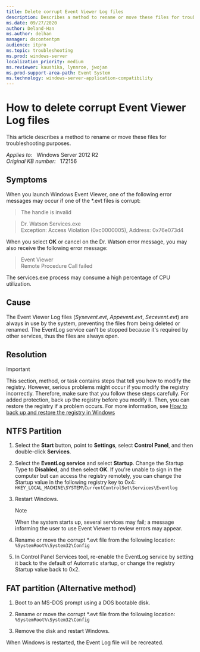 ```yaml
---
title: Delete corrupt Event Viewer Log files
description: Describes a method to rename or move these files for troubleshooting purposes.
ms.date: 09/27/2020
author: Deland-Han 
ms.author: delhan
manager: dscontentpm
audience: itpro
ms.topic: troubleshooting
ms.prod: windows-server
localization_priority: medium
ms.reviewer: kaushika, lynnroe, jwojan
ms.prod-support-area-path: Event System
ms.technology: windows-server-application-compatibility
---
```

# How to delete corrupt Event Viewer Log files

This article describes a method to rename or move these files for troubleshooting purposes.

_Applies to:_ &nbsp; Windows Server 2012 R2  
_Original KB number:_ &nbsp; 172156

## Symptoms

When you launch Windows Event Viewer, one of the following error messages may occur if one of the *.evt files is corrupt:

> The handle is invalid  

> Dr. Watson Services.exe  
Exception: Access Violation (0xc0000005), Address: 0x76e073d4

When you select **OK** or cancel on the Dr. Watson error message, you may also receive the following error message:

> Event Viewer  
Remote Procedure Call failed

The services.exe process may consume a high percentage of CPU utilization.

## Cause

The Event Viewer Log files (*Sysevent.evt*, *Appevent.evt*, *Secevent.evt*) are always in use by the system, preventing the files from being deleted or renamed. The EventLog service can't be stopped because it's required by other services, thus the files are always open.

## Resolution

> [!IMPORTANT]
> This section, method, or task contains steps that tell you how to modify the registry. However, serious problems might occur if you modify the registry incorrectly. Therefore, make sure that you follow these steps carefully. For added protection, back up the registry before you modify it. Then, you can restore the registry if a problem occurs. For more information, see [How to back up and restore the registry in Windows](https://support.microsoft.com/help/322756)

## NTFS Partition

1. Select the **Start** button, point to **Settings**, select **Control Panel**, and then double-click **Services**.

2. Select the **EventLog service** and select **Startup**. Change the Startup Type to **Disabled**, and then select **OK**. If you're unable to sign in the computer but can access the registry remotely, you can change the Startup value in the following registry key to 0x4:
    `HKEY_LOCAL_MACHINE\SYSTEM\CurrentControlSet\Services\Eventlog`

3. Restart Windows.

    > [!NOTE]
    > When the system starts up, several services may fail; a message informing the user to use Event Viewer to review errors may appear.

4. Rename or move the corrupt *.evt file from the following location:
    `%SystemRoot%\System32\Config`

5. In Control Panel Services tool, re-enable the EventLog service by setting it back to the default of Automatic startup, or change the registry Startup value back to 0x2.

## FAT partition (Alternative method)

1. Boot to an MS-DOS prompt using a DOS bootable disk.

2. Rename or move the corrupt *.evt file from the following location:
    `%SystemRoot%\System32\Config`

3. Remove the disk and restart Windows.

When Windows is restarted, the Event Log file will be recreated.
